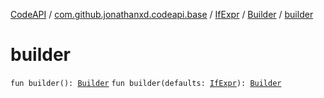 [CodeAPI](../../../index.md) / [com.github.jonathanxd.codeapi.base](../../index.md) / [IfExpr](../index.md) / [Builder](index.md) / [builder](.)

# builder

`fun builder(): `[`Builder`](index.md)
`fun builder(defaults: `[`IfExpr`](../index.md)`): `[`Builder`](index.md)
